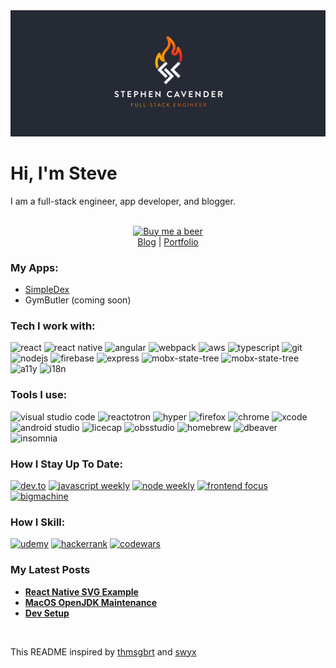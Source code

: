 <img src="./banner.png" />
<p><h1>Hi, I'm Steve</h1></p>
<p>I am a full-stack engineer, app developer, and blogger.</p><br/>

<div style="display:flex;justify-content:center">
  <a href="https://buymeacoff.ee/cavender">
    <img
      alt="Buy me a beer"
      src="https://img.shields.io/badge/buy_me_a_beer-333?logo=buymeacoffee"/>
  </a>
</div>
<div style="display:flex;justify-content:center">
  <a href="https://dev.cavender.io/">Blog</a>&nbsp;|&nbsp;
  <a href="https://dev.cavender.io/portfolio">Portfolio</a>
</div>

<p><h3>My Apps:</h3></p>
<ul>
  <li><a href="https://dev.cavender.io/portfolio/simpledex/">SimpleDex</a></li>
  <li>GymButler (coming soon)</li>
</ul>

<p><h3>Tech I work with:</h3></p>
<p>
  <img
    alt="react"
    src="https://img.shields.io/badge/react-20232a?logo=react"/>
  <img
    alt="react native"
    src="https://img.shields.io/badge/react_native-20232a?logo=react"/>
  <img
    alt="angular"
    src="https://img.shields.io/badge/angular-dc0030?logo=angular"/>
  <img
    alt="webpack"
    src="https://img.shields.io/badge/webpack-2b3a42?logo=webpack"/>
  <img
    alt="aws"
    src="https://img.shields.io/badge/aws-232f3d?logo=amazonaws"/>
  <img
    alt="typescript"
    src="https://img.shields.io/badge/typescript-3278c3?logo=typescript&logoColor=fff"/>
  <img
    alt="git"
    src="https://img.shields.io/badge/git-fff?logo=git"/>
  <img
    alt="nodejs"
    src="https://img.shields.io/badge/nodejs-233055?logo=nodedotjs"/>
  <img
    alt="firebase"
    src="https://img.shields.io/badge/firebase-fff?logo=firebase"/>
  <img
    alt="express"
    src="https://img.shields.io/badge/express-333?logo=express"/>
  <img
    alt="mobx-state-tree"
    src="https://img.shields.io/badge/mobx_state_tree-333?logo=mobxstatetree"/>
  <img
    alt="mobx-state-tree"
    src="https://img.shields.io/badge/postgres-fff?logo=postgresql"/>
  <img
    alt="a11y"
    src="https://img.shields.io/badge/a11y-333"/>
  <img
    alt="i18n"
    src="https://img.shields.io/badge/i18n-333"/>
</p>

<p><h3>Tools I use:</h3></p>
<p>
  <img
    alt="visual studio code"
    src="https://img.shields.io/badge/vscode-2c2c32?logo=visualstudiocode"/>
  <img
    alt="reactotron"
    src="https://img.shields.io/badge/reactotron-333?logo=reactotron"/>
  <img
    alt="hyper"
    src="https://img.shields.io/badge/hyper-333?logo=hyper"/>
  <img
    alt="firefox"
    src="https://img.shields.io/badge/firefox-333?logo=firefox"/>
  <img
    alt="chrome"
    src="https://img.shields.io/badge/chrome-333?logo=googlechrome"/>
  <img
    alt="xcode"
    src="https://img.shields.io/badge/xcode-333?logo=xcode"/>
  <img
    alt="android studio"
    src="https://img.shields.io/badge/androidstudio-333?logo=androidstudio"/>
  <img
    alt="licecap"
    src="https://img.shields.io/badge/licecap-333?logo=licecap"/>
  <img
    alt="obsstudio"
    src="https://img.shields.io/badge/obsstudio-333?logo=obsstudio"/>
  <img
    alt="homebrew"
    src="https://img.shields.io/badge/homebrew-333?logo=homebrew"/>
  <img
    alt="dbeaver"
    src="https://img.shields.io/badge/dbeaver-333?logo=dbeaver"/>
  <img
    alt="insomnia"
    src="https://img.shields.io/badge/insomnia-333?logo=insomnia"/>
</p>

<p><h3>How I Stay Up To Date:</h3></p>
<p>
  <a href="https://dev.to/"><img
    alt="dev.to"
    src="https://img.shields.io/badge/dev.to-111?logo=devdotto"/></a>
  <a href="https://javascriptweekly.com/"><img
    alt="javascript weekly"
    src="https://img.shields.io/badge/javascript_weekly-777?logo=javascript"/></a>
  <a href="https://nodeweekly.com/"><img
    alt="node weekly"
    src="https://img.shields.io/badge/node_weekly-488548?logo=nodedotjs"/></a>
  <a href="https://frontendfoc.us/"><img
    alt="frontend focus"
    src="https://img.shields.io/badge/frontend_focus-ef652d"/></a>
  <a href="https://bigmachine.io/"><img
    alt="bigmachine"
    src="https://img.shields.io/badge/bigmachine-E8188F"/></a>
</p>

<p><h3>How I Skill:</h3></p>
<p>
  <a href="https://www.udemy.com/"><img
    alt="udemy"
    src="https://img.shields.io/badge/udemy-333?logo=udemy"/></a>
  <a href="https://www.hackerrank.com/"><img
    alt="hackerrank"
    src="https://img.shields.io/badge/hackerrank-333?logo=hackerrank"/></a>
  <a href="https://www.codewars.com/"><img
    alt="codewars"
    src="https://img.shields.io/badge/codewars-333?logo=codewars"/></a>
</p>

<p><h3>My Latest Posts</h3></p>
<ul>
    <li><a href="https://dev.cavender.io/react-native/react-native-svg/"><strong>React Native SVG Example</strong></a></li>
    <li><a href="https://dev.cavender.io/macos-openjdk-maintenance/"><strong>MacOS OpenJDK Maintenance</strong></a></li>
    <li><a href="https://dev.cavender.io/my-dev-setup/"><strong>Dev Setup</strong></a></li>
</ul><br/>

<p>This README inspired by <a href="https://github.com/thmsgbrt">thmsgbrt</a> and <a href="https://github.com/sw-yx">swyx</a>